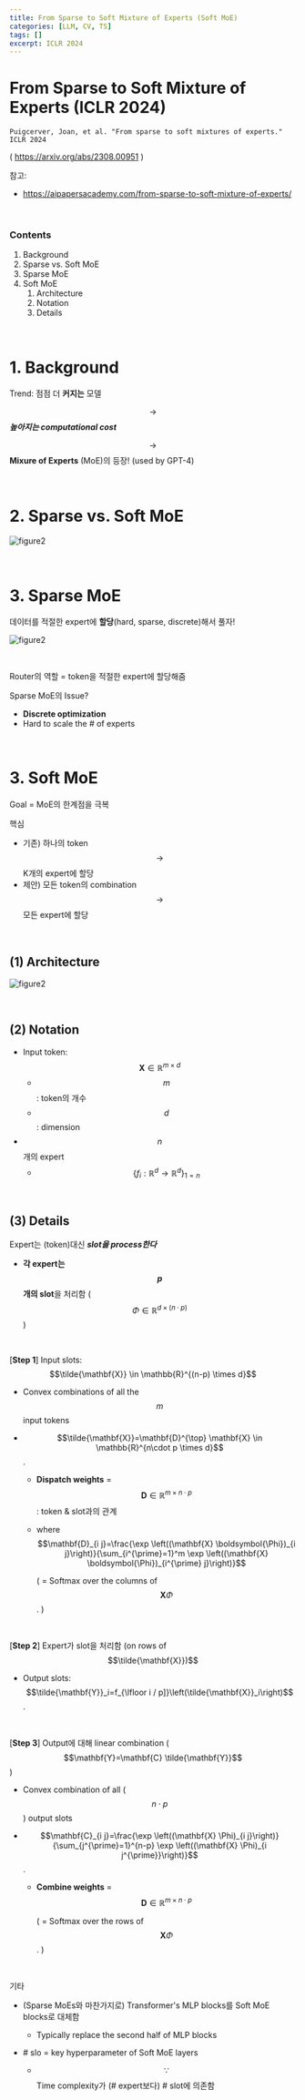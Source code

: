 ```yaml
---
title: From Sparse to Soft Mixture of Experts (Soft MoE)
categories: [LLM, CV, TS]
tags: []
excerpt: ICLR 2024
---
```


<script src="https://cdn.mathjax.org/mathjax/latest/MathJax.js?config=TeX-AMS-MML_HTMLorMML" type="text/javascript"></script>

# From Sparse to Soft Mixture of Experts (ICLR 2024)

```
Puigcerver, Joan, et al. "From sparse to soft mixtures of experts." ICLR 2024
```

( https://arxiv.org/abs/2308.00951 )

참고: 

- https://aipapersacademy.com/from-sparse-to-soft-mixture-of-experts/

<br>

### Contents

1. Background
2. Sparse vs. Soft MoE
3. Sparse MoE
4. Soft MoE
   1. Architecture
   2. Notation
   3. Details

<br>

# 1. Background

Trend: 점점 더 **커지는** 모델

$$\rightarrow$$ ***높아지는 computational cost***

$$\rightarrow$$ **Mixure of Experts** (MoE)의 등장! (used by GPT-4)

<br>

# 2. Sparse vs. Soft MoE

![figure2](/assets/img/llm/img91.png)

<br>

# 3. Sparse MoE

데이터를 적절한 expert에 **할당**(hard, sparse, discrete)해서 풀자!

![figure2](/assets/img/llm/img90.png)

<br>

Router의 역할 = token을 적절한 expert에 할당해줌

Sparse MoE의 Issue?

- **Discrete optimization**
- Hard to scale the \# of experts

<br>

# 3. Soft MoE

Goal = MoE의 한계점을 극복

핵심 

- 기존) 하나의 token $$\rightarrow$$ K개의 expert에 할당
- 제안) 모든 token의 combination $$\rightarrow$$ 모든 expert에 할당

<br>

## (1) Architecture

![figure2](/assets/img/llm/img92.png)

<br>

## (2) Notation

- Input token: $$\mathbf{X} \in \mathbb{R}^{m \times d}$$
  - $$m$$: token의 개수
  - $$d$$: dimension
- $$n$$개의 expert
  - $$\left\{f_i: \mathbb{R}^d \rightarrow \mathbb{R}^d\right\}_{1=n}$$

<br>

## (3) Details

Expert는 (token)대신 ***slot을 process한다***

- **각 expert는 $$p$$개의 slot**을 처리함 ($$\Phi \in \mathbb{R}^{d \times(n \cdot p)}$$)

<br>

[**Step 1**] Input slots: $$\tilde{\mathbf{X}} \in \mathbb{R}^{(n-p) \times d}$$ 

- Convex combinations of all the $$m$$ input tokens

- $$\tilde{\mathbf{X}}=\mathbf{D}^{\top} \mathbf{X} \in \mathbb{R}^{n\cdot p \times d}$$.

  - **Dispatch weights** = $$\mathbf{D} \in \mathbb{R}^{m\times n\cdot p}$$: token & slot과의 관계

  - where $$\mathbf{D}_{i j}=\frac{\exp \left((\mathbf{X} \boldsymbol{\Phi})_{i j}\right)}{\sum_{i^{\prime}=1}^m \exp \left((\mathbf{X} \boldsymbol{\Phi})_{i^{\prime} j}\right)}$$

    ( = Softmax over the columns of $$\mathbf{X} \Phi$$. )

<br>

[**Step 2**] Expert가 slot을 처리함 (on rows of $$\tilde{\mathbf{X}})$$

- Output slots: $$\tilde{\mathbf{Y}}_i=f_{\lfloor i / p]}\left(\tilde{\mathbf{X}}_i\right)$$.

<br>

[**Step 3**] Output에 대해 linear combination ($$\mathbf{Y}=\mathbf{C} \tilde{\mathbf{Y}}$$)

- Convex combination of all ( $$n \cdot p$$ ) output slots

- $$\mathbf{C}_{i j}=\frac{\exp \left((\mathbf{X} \Phi)_{i j}\right)}{\sum_{j^{\prime}=1}^{n-p} \exp \left((\mathbf{X} \Phi)_{i j^{\prime}}\right)}$$.

  - **Combine weights** = $$\mathbf{D} \in \mathbb{R}^{m\times n\cdot p}$$

    ( = Softmax over the rows of $$\mathbf{X} \Phi$$. )

<br>

기타

- (Sparse MoEs와 마찬가지로) Transformer's MLP blocks를 Soft MoE blocks로 대체함
  - Typically replace the second half of MLP blocks

- \# slo = key hyperparameter of Soft MoE layers
  - $$\because$$ Time complexity가 (\# expert보다) \# slot에 의존함
